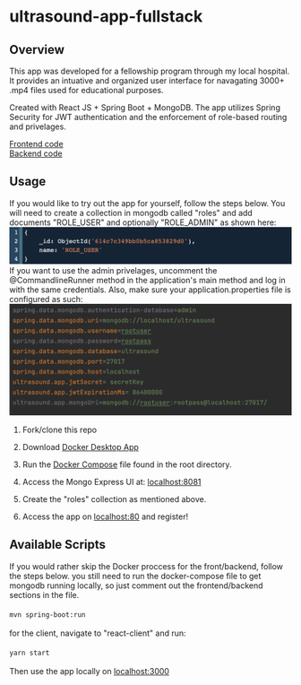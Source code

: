 # ultrasound-app-fullstack

## Overview
This app was developed for a fellowship program through my local hospital. It provides an intuative and organized user interface for navagating 3000+ .mp4 files used for educational purposes. 

Created with React JS + Spring Boot + MongoDB. The app utilizes Spring Security for JWT authentication and the enforcement of role-based routing and privelages.

[Frontend code](https://github.com/CalebTracey/ultrasound-app-fullstack/tree/main/src/main/react-client)
<br />
[Backend code](https://github.com/CalebTracey/ultrasound-app-fullstack/tree/main/src/main/java/com/ultrasound/app)

## Usage
If you would like to try out the app for yourself, follow the steps below. You will need to create a collection in mongodb called "roles" and add documents "ROLE_USER" and optionally "ROLE_ADMIN" as shown here:
<img src=./document-example.png />
<br />
If you want to use the admin privelages, uncomment the @CommandlineRunner method in the application's main method and log in with the same credentials.
Also, make sure your application.properties file is configured as such:
<img src=./app.properties-example-local.png />

1. Fork/clone this repo

2. Download [Docker Desktop App](https://www.docker.com/products/docker-desktop)

3. Run the [Docker Compose](./docker-compose.yaml) file found in the root directory.

4. Access the Mongo Express UI at: [localhost:8081](http://localhost:8081/)

5. Create the "roles" collection as mentioned above.

6. Access the app on [localhost:80](http://localhost:80/) and register!

## Available Scripts
If you would rather skip the Docker proccess for the front/backend, follow the steps below. you still need to run the docker-compose file to get mongodb running locally, so just comment out the frontend/backend sections in the file.
<br />
<br />
`mvn spring-boot:run`
<br />
<br />
for the client, navigate to "react-client" and run:
<br />
<br />
`yarn start`
<br />
<br />
Then use the app locally on [localhost:3000](http://localhost:3000/)
<br />
<br />
